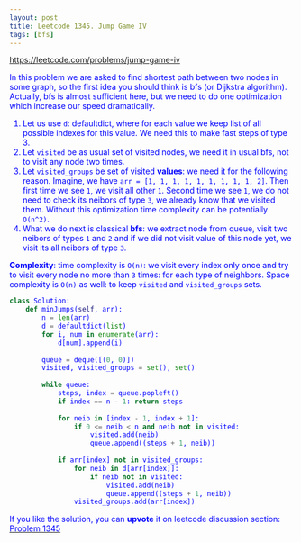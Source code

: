 ```yaml
---
layout: post
title: Leetcode 1345. Jump Game IV
tags: [bfs]
---
```


<a href="https://leetcode.com/problems/jump-game-iv"> <font color = blue>https://leetcode.com/problems/jump-game-iv

In this problem we are asked to find shortest path between two nodes in some graph, so the first idea you should think is bfs (or Dijkstra algorithm). Actually, bfs is almost sufficient here, but we need to do one optimization which increase our speed dramatically.

1. Let us use `d`: defaultdict, where for each value we keep list of all possible indexes for this value. We need this to make fast steps of type 3.
2. Let `visited` be as usual set of visited nodes, we need it in usual bfs, not to visit any node two times.
3. Let `visited_groups` be set of visited **values**: we need it for the following reason. Imagine, we have `arr = [1, 1, 1, 1, 1, 1, 1, 1, 1, 2]`. Then first time we see `1`, we visit all other `1`. Second time we see `1`, we do not need to check its neibors of type `3`, we already know that we visited them. Without this optimization time complexity can be potentially `O(n^2)`.
4. What we do next is classical **bfs**: we extract node from queue, visit two neibors of types `1` and `2` and if we did not visit value of this node yet, we visit its all neibors of type `3`.

**Complexity**: time complexity is `O(n)`: we visit every index only once and try to visit every node no more than `3` times: for each type of neighbors. Space complexity is `O(n)` as well: to keep `visited` and `visited_groups` sets.

```python
class Solution:
    def minJumps(self, arr):
        n = len(arr)
        d = defaultdict(list)
        for i, num in enumerate(arr):
            d[num].append(i)
            
        queue = deque([(0, 0)])
        visited, visited_groups = set(), set()
        
        while queue:
            steps, index = queue.popleft()
            if index == n - 1: return steps
            
            for neib in [index - 1, index + 1]:
                if 0 <= neib < n and neib not in visited:
                    visited.add(neib)
                    queue.append((steps + 1, neib))
            
            if arr[index] not in visited_groups:
                for neib in d[arr[index]]:
                    if neib not in visited:
                        visited.add(neib)
                        queue.append((steps + 1, neib))
                visited_groups.add(arr[index])
```

If you like the solution, you can **upvote** it on leetcode discussion section:<a href="https://leetcode.com/problems/jump-game-iv/discuss/988714/python-bfs-with-small-trick-explained"> <font color = blue>Problem 1345
